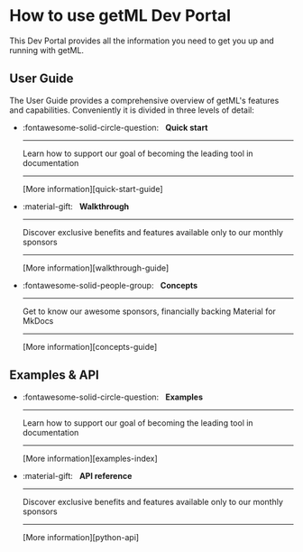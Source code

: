 # How to use getML Dev Portal

This Dev Portal provides all the information you need to get you up and running with 
getML.


## User Guide

The User Guide provides a comprehensive overview of getML's features and capabilities.
Conveniently it is divided in three levels of detail:

<div class="grid cards" markdown>

-   :fontawesome-solid-circle-question: &nbsp;
    __Quick start__

    ---

    Learn how to support our goal of becoming the leading tool in documentation

    ---

    [More information][quick-start-guide]

-   :material-gift: &nbsp;
    __Walkthrough__

    ---

    Discover exclusive benefits and features available only to our monthly sponsors

    ---

    [More information][walkthrough-guide]

-   :fontawesome-solid-people-group: &nbsp;
    __Concepts__

    ---

    Get to know our awesome sponsors, financially backing Material for MkDocs

    ---

    [More information][concepts-guide]

</div>


## Examples & API


<div class="grid cards" markdown>

-   :fontawesome-solid-circle-question: &nbsp;
    __Examples__

    ---

    Learn how to support our goal of becoming the leading tool in documentation

    ---

    [More information][examples-index]

-   :material-gift: &nbsp;
    __API reference__

    ---

    Discover exclusive benefits and features available only to our monthly sponsors

    ---

    [More information][python-api]


</div>



<!-- ---- -->

<!-- 
-  [Quick start][quick-start-guide] | 5 minutes

    If you are entirely new to getML, and you want to quickly sample its flavour, this is 
    the right place. A minimally viable example is presented, highlighting the 
    unique strengths of getML. 

- [Walkthrough][walkthrough-guide] | 2 hours

    If getML has already piqued your interest, and you want to delve deeper into 
    its capabilities, this is the right place. Along a more complex example you 
    will familiarize yourself with the typical structure of a data science project 
    using getML. From provisioning the data set, via data model definition, pipeline 
    handling, model training and prediction to feature extraction you learn about the 
    basics of getML’s python API as well as some of the underlying theoretical 
    concepts. 

- [Concepts][concepts-guide] 

    Together with the API Reference, Concepts forms the core the getML Dev Portal.
    The getML ecosystem is covered in the context of a typical Data Science project. 
    Theoretical principles are explained, and how they inform the functionality of 
    the software. While doing so, Concepts readily references the API 
    Documentation, which details all the nuts and bolts of getML. Whether novice 
    or seasoned getML practitioner this section is the #1 source of truth. -->

<!-- ## Examples & API -->
<!-- 
- [Examples][examples-index]
  
    The examples section contains real-world getML projects using public datasets for easy follow-along. It showcases getML’s capabilities in feature engineering and predictive modeling, with practical demonstrations available in the [getml-demo](https://github.com/getml/getml-demo) repository on GitHub. You’ll find templates for your projects and a guide on integrating getML with FastAPI to create prediction endpoints.

- [API reference][python-api]

    The API reference covers everything related to the Python
    interface to the getML engine. Each module comes with a dedicated
    section that contains concrete code examples.

_____________________________________________________
If you want to get started with getML right away, we recommend to follow the
[installation instructions][installation-index] and then go through the
[getting started guide][getting-started]. 

If you are looking for more detailed information, other sections of this
documentation are more suitable:

- [Examples][examples-index]
  
    The examples section contains real-world getML projects using public datasets for easy follow-along. It showcases getML’s capabilities in feature engineering and predictive modeling, with practical demonstrations available in the [getml-demo](https://github.com/getml/getml-demo) repository on GitHub. You’ll find templates for your projects and a guide on integrating getML with FastAPI to create prediction endpoints.


- [User guide][user-guide]

    The user guide explains all conceptional details behind getML in
    depth. It can serve as a reference guide for experienced users but it's also
    suitable for first day users who want to get a deeper understanding
    of how getML works. Each chapter in the
    user guide represents one step of a typical data science project.

- [API reference][python-api]

    The API reference covers everything related to the Python
    interface to the getML engine. Each module comes with a dedicated
    section that contains concrete code examples.


You can also check out our [blog articles and case studies](https://www.getml.com/blog).  -->
